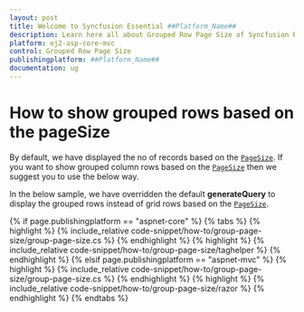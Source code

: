 ```yaml
---
layout: post
title: Welcome to Syncfusion Essential ##Platform_Name##
description: Learn here all about Grouped Row Page Size of Syncfusion Essential ##Platform_Name## widgets based on HTML5 and jQuery.
platform: ej2-asp-core-mvc
control: Grouped Row Page Size
publishingplatform: ##Platform_Name##
documentation: ug
---
```



# How to show grouped rows based on the pageSize

By default, we have displayed the no of records based on the [`PageSize`](https://help.syncfusion.com/cr/aspnetcore-js2/Syncfusion.EJ2.Grids.GridPageSettings.html#Syncfusion_EJ2_Grids_GridPageSettings_PageSize). If you want to show grouped column rows based on the [`PageSize`](https://help.syncfusion.com/cr/aspnetcore-js2/Syncfusion.EJ2.Grids.GridPageSettings.html#Syncfusion_EJ2_Grids_GridPageSettings_PageSize) then we suggest you to use the below way.

In the below sample, we have overridden the default **generateQuery** to display the grouped rows instead of grid rows based on the [`PageSize`](https://help.syncfusion.com/cr/aspnetcore-js2/Syncfusion.EJ2.Grids.GridPageSettings.html#Syncfusion_EJ2_Grids_GridPageSettings_PageSize).

{% if page.publishingplatform == "aspnet-core" %}
{% tabs %}
{% highlight %}
{% include_relative code-snippet/how-to/group-page-size/group-page-size.cs %}
{% endhighlight %}
{% highlight %}
{% include_relative code-snippet/how-to/group-page-size/taghelper %}
{% endhighlight %}
{% elsif page.publishingplatform == "aspnet-mvc" %}
{% highlight %} {% include_relative code-snippet/how-to/group-page-size/group-page-size.cs %}
{% endhighlight %}
{% highlight %}
{% include_relative code-snippet/how-to/group-page-size/razor %}
{% endhighlight %}
{% endtabs %}

